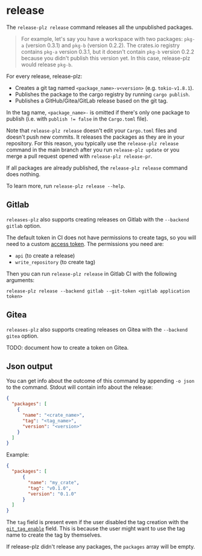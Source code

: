 # release

The `release-plz release` command releases all the unpublished packages.

> For example, let's say you have a workspace with two packages: `pkg-a`
> (version 0.3.1) and `pkg-b` (version 0.2.2).
> The crates.io registry contains `pkg-a` version 0.3.1, but it doesn't contain
> `pkg-b` version 0.2.2 because you didn't publish this version yet.
> In this case, release-plz would release `pkg-b`.

For every release, release-plz:

- Creates a git tag named `<package_name>-v<version>` (e.g. `tokio-v1.8.1`).
- Publishes the package to the cargo registry by running `cargo publish`.
- Publishes a GitHub/Gitea/GitLab release based on the git tag.

In the tag name, `<package_name>-` is omitted if there's only one
package to publish (i.e. with `publish != false` in the `Cargo.toml` file).

Note that `release-plz release` doesn't edit your `Cargo.toml` files and doesn't
push new commits. It releases the packages as they are in your repository.
For this reason, you typically use the `release-plz release` command in the main branch
after you run `release-plz update`
or you merge a pull request opened with `release-plz release-pr`.

If all packages are already published, the `release-plz release` command does nothing.

To learn more, run `release-plz release --help`.

## Gitlab

`releases-plz` also supports creating releases on Gitlab with the `--backend gitlab` option.

The default token in CI does not have permissions to create tags, so you will need to
a custom [access token](https://docs.gitlab.com/ee/user/project/settings/project_access_tokens.html).
The permissions you need are:

- `api` (to create a release)
- `write_repository` (to create tag)

Then you can run `release-plz release` in Gitlab CI with the following arguments:

`release-plz release --backend gitlab --git-token <gitlab application token>`

## Gitea

`releases-plz` also supports creating releases on Gitea with the `--backend gitea` option.

TODO: document how to create a token on Gitea.

## Json output

You can get info about the outcome of this command by appending `-o json` to the command.
Stdout will contain info about the release:

```json
{
  "packages": [
    {
      "name": "<crate_name>",
      "tag": "<tag_name>",
      "version": "<version>"
    }
  ]
}
```

Example:

```json
{
  "packages": [
      {
        "name": "my_crate",
        "tag": "v0.1.0",
        "version": "0.1.0"
      }
  ]
}
```

The `tag` field is present even if the user disabled the tag creation with the
[`git_tag_enable`](../config.md#the-git_tag_enable-field) field.
This is because the user might want to use the tag name to create the tag
by themselves.

If release-plz didn't release any packages, the `packages` array will be empty.
